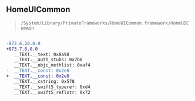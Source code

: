 ## HomeUICommon

> `/System/Library/PrivateFrameworks/HomeUICommon.framework/HomeUICommon`

```diff

-873.6.20.0.0
+873.7.6.0.0
   __TEXT.__text: 0x8a98
   __TEXT.__auth_stubs: 0x7b0
   __TEXT.__objc_methlist: 0xaf4
-  __TEXT.__const: 0x2e8
+  __TEXT.__const: 0x2e0
   __TEXT.__cstring: 0x578
   __TEXT.__swift5_typeref: 0xd4
   __TEXT.__swift5_reflstr: 0x72

```
